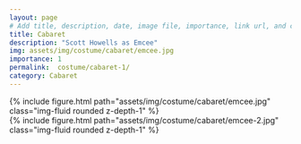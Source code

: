```yaml
---
layout: page
# Add title, description, date, image file, importance, link url, and category below
title: Cabaret
description: "Scott Howells as Emcee"
img: assets/img/costume/cabaret/emcee.jpg
importance: 1
permalink:  costume/cabaret-1/
category: Cabaret
---
```


<!-- Add costume info below -->

<div>
    <div class="row">
        <div class="col-sm mt-1 mt-md-0">
            {% include figure.html path="assets/img/costume/cabaret/emcee.jpg" class="img-fluid rounded z-depth-1" %}
        </div>
    </div>
    <div class="row">
        <div class="col-sm mt-1 mt-md-0">
            {% include figure.html path="assets/img/costume/cabaret/emcee-2.jpg" class="img-fluid rounded z-depth-1" %}
        </div>
    </div>
</div>